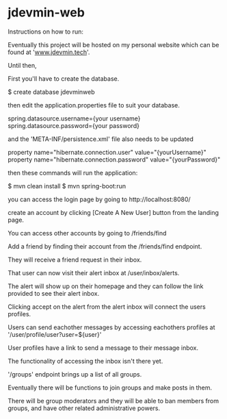 # jdevmin-web

Instructions on how to run:

Eventually this project will be hosted on my personal website which can be found at 'www.jdevmin.tech'.

Until then, 

First you'll have to create the database.

$ create database jdevminweb


then edit the application.properties file to suit your database.

spring.datasource.username={your username}
spring.datasource.password={your password}

and the 'META-INF/persistence.xml' file also needs to be updated

property name="hibernate.connection.user" value="{yourUsername}"
property name="hibernate.connection.password" value="{yourPassword}"

then these commands will run the application:

$ mvn clean install
$ mvn spring-boot:run

you can access the login page by going to http://localhost:8080/

create an account by clicking [Create A New User] button from the landing page.

You can access other accounts by going to /friends/find

Add a friend by finding their account from the /friends/find endpoint.

They will receive a friend request in their inbox.

That user can now visit their alert inbox at /user/inbox/alerts.

The alert will show up on their homepage and they can follow the link provided to see their alert inbox.

Clicking accept on the alert from the alert inbox will connect the users profiles.

Users can send eachother messages by accessing eachothers profiles at '/user/profile/user?user=${user}'

User profiles have a link to send a message to their message inbox.

The functionality of accessing the inbox isn't there yet.

'/groups' endpoint brings up a list of all groups.

Eventually there will be functions to join groups and make posts in them.

There will be group moderators and they will be able to ban members from groups, and have other related administrative powers.
